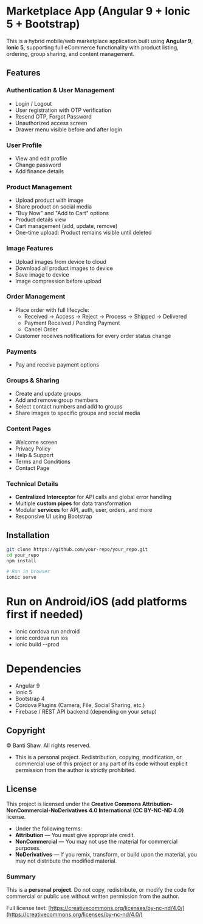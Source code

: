 # Marketplace App (Angular 9 + Ionic 5 + Bootstrap)

This is a hybrid mobile/web marketplace application built using **Angular 9**, **Ionic 5**, supporting full eCommerce functionality with product listing, ordering, group sharing, and content management.

## Features

### Authentication & User Management
- Login / Logout
- User registration with OTP verification
- Resend OTP, Forgot Password
- Unauthorized access screen
- Drawer menu visible before and after login

### User Profile
- View and edit profile
- Change password
- Add finance details

### Product Management
- Upload product with image
- Share product on social media
- "Buy Now" and "Add to Cart" options
- Product details view
- Cart management (add, update, remove)
- One-time upload: Product remains visible until deleted

### Image Features
- Upload images from device to cloud
- Download all product images to device
- Save image to device
- Image compression before upload

### Order Management
- Place order with full lifecycle:
  - Received → Access → Reject → Process → Shipped → Delivered
  - Payment Received / Pending Payment
  - Cancel Order
- Customer receives notifications for every order status change

### Payments
- Pay and receive payment options

### Groups & Sharing
- Create and update groups
- Add and remove group members
- Select contact numbers and add to groups
- Share images to specific groups and social media

### Content Pages
- Welcome screen
- Privacy Policy
- Help & Support
- Terms and Conditions
- Contact Page

### Technical Details
- **Centralized Interceptor** for API calls and global error handling
- Multiple **custom pipes** for data transformation
- Modular **services** for API, auth, user, orders, and more
- Responsive UI using Bootstrap

## Installation

```bash
git clone https://github.com/your-repo/your_repo.git
cd your_repo
npm install

# Run in browser
ionic serve
```

# Run on Android/iOS (add platforms first if needed)
- ionic cordova run android
- ionic cordova run ios
- ionic build --prod


# Dependencies
- Angular 9
- Ionic 5
- Bootstrap 4
- Cordova Plugins (Camera, File, Social Sharing, etc.)
- Firebase / REST API backend (depending on your setup)


## Copyright

© Banti Shaw. All rights reserved.

- This is a personal project. Redistribution, copying, modification, or commercial use of this project or any part of its code without explicit permission from the author is strictly prohibited.


## License

This project is licensed under the **Creative Commons Attribution-NonCommercial-NoDerivatives 4.0 International (CC BY-NC-ND 4.0)** license.

- Under the following terms:
- **Attribution** — You must give appropriate credit.
- **NonCommercial** — You may not use the material for commercial purposes.
- **NoDerivatives** — If you remix, transform, or build upon the material, you may not distribute the modified material.

### Summary
This is a **personal project**. Do not copy, redistribute, or modify the code for commercial or public use without written permission from the author.

Full license text: [https://creativecommons.org/licenses/by-nc-nd/4.0/](https://creativecommons.org/licenses/by-nc-nd/4.0/)

